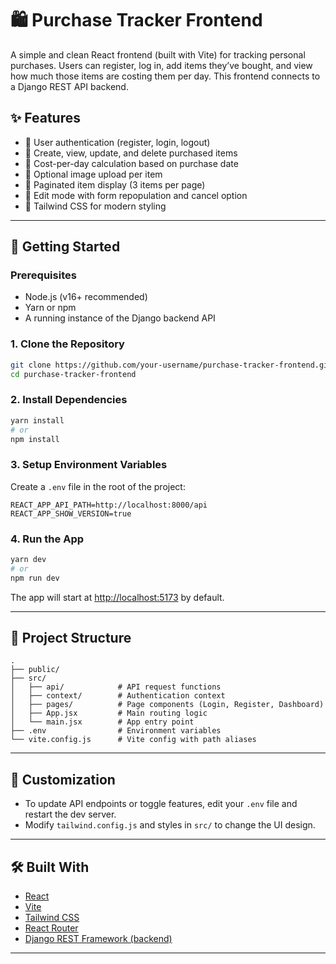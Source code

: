 # 🛍️ Purchase Tracker Frontend

A simple and clean React frontend (built with Vite) for tracking personal purchases. Users can register, log in, add items they’ve bought, and view how much those items are costing them per day. This frontend connects to a Django REST API backend.

## ✨ Features

- 🔐 User authentication (register, login, logout)
- 📝 Create, view, update, and delete purchased items
- 🧮 Cost-per-day calculation based on purchase date
- 📸 Optional image upload per item
- 📄 Paginated item display (3 items per page)
- 🎯 Edit mode with form repopulation and cancel option
- 💅 Tailwind CSS for modern styling

---

## 🚀 Getting Started

### Prerequisites

- Node.js (v16+ recommended)
- Yarn or npm
- A running instance of the Django backend API

### 1. Clone the Repository

```bash
git clone https://github.com/your-username/purchase-tracker-frontend.git
cd purchase-tracker-frontend
```

### 2. Install Dependencies

```bash
yarn install
# or
npm install
```

### 3. Setup Environment Variables

Create a `.env` file in the root of the project:

```env
REACT_APP_API_PATH=http://localhost:8000/api
REACT_APP_SHOW_VERSION=true
```

### 4. Run the App

```bash
yarn dev
# or
npm run dev
```

The app will start at [http://localhost:5173](http://localhost:5173) by default.

---

## 📁 Project Structure

```
.
├── public/
├── src/
│   ├── api/            # API request functions
│   ├── context/        # Authentication context
│   ├── pages/          # Page components (Login, Register, Dashboard)
│   ├── App.jsx         # Main routing logic
│   └── main.jsx        # App entry point
├── .env                # Environment variables
└── vite.config.js      # Vite config with path aliases
```

---

## 🔧 Customization

- To update API endpoints or toggle features, edit your `.env` file and restart the dev server.
- Modify `tailwind.config.js` and styles in `src/` to change the UI design.

---

## 🛠️ Built With

- [React](https://reactjs.org/)
- [Vite](https://vitejs.dev/)
- [Tailwind CSS](https://tailwindcss.com/)
- [React Router](https://reactrouter.com/)
- [Django REST Framework (backend)](https://www.django-rest-framework.org/)

---
